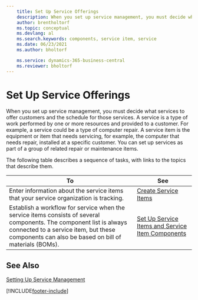 ```yaml
---
    title: Set Up Service Offerings
    description: When you set up service management, you must decide what services to offer customers and the schedule for those services.
    author: brentholtorf
    ms.topic: conceptual
    ms.devlang: al
    ms.search.keywords: components, service item, service
    ms.date: 06/23/2021
    ms.author: bholtorf

    ms.service: dynamics-365-business-central
    ms.reviewer: bholtorf
---
```


# Set Up Service Offerings
When you set up service management, you must decide what services to offer customers and the schedule for those services. A service is a type of work performed by one or more resources and provided to a customer. For example, a service could be a type of computer repair. A service item is the equipment or item that needs servicing, for example, the computer that needs repair, installed at a specific customer. You can set up services as part of a group of related repair or maintenance items.  
  
The following table describes a sequence of tasks, with links to the topics that describe them.  
  
|**To**|**See**|  
|------------|-------------|  
|Enter information about the service items that your service organization is tracking.|[Create Service Items](service-how-to-create-service-items.md)|  
|Establish a workflow for service when the service items consists of several components. The component list is always connected to a service item, but these components can also be based on bill of materials (BOMs).|[Set Up Service Items and Service Item Components](service-how-setup-service-items.md)|  
  
## See Also  
[Setting Up Service Management](service-setup-service.md)   

[!INCLUDE[footer-include](includes/footer-banner.md)]